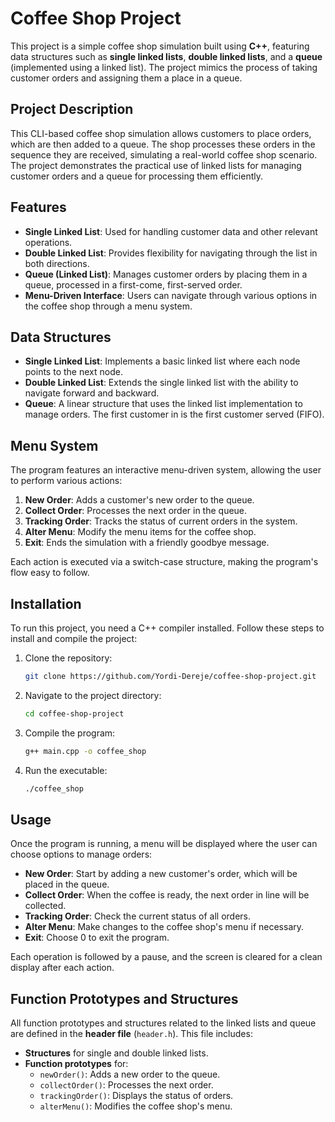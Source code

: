 # Coffee Shop Project

This project is a simple coffee shop simulation built using **C++**, featuring data structures such as **single linked lists**, **double linked lists**, and a **queue** (implemented using a linked list). The project mimics the process of taking customer orders and assigning them a place in a queue.

## Project Description

This CLI-based coffee shop simulation allows customers to place orders, which are then added to a queue. The shop processes these orders in the sequence they are received, simulating a real-world coffee shop scenario. The project demonstrates the practical use of linked lists for managing customer orders and a queue for processing them efficiently.

## Features

- **Single Linked List**: Used for handling customer data and other relevant operations.
- **Double Linked List**: Provides flexibility for navigating through the list in both directions.
- **Queue (Linked List)**: Manages customer orders by placing them in a queue, processed in a first-come, first-served order.
- **Menu-Driven Interface**: Users can navigate through various options in the coffee shop through a menu system.

## Data Structures

- **Single Linked List**: Implements a basic linked list where each node points to the next node.
- **Double Linked List**: Extends the single linked list with the ability to navigate forward and backward.
- **Queue**: A linear structure that uses the linked list implementation to manage orders. The first customer in is the first customer served (FIFO).

## Menu System

The program features an interactive menu-driven system, allowing the user to perform various actions:

1. **New Order**: Adds a customer's new order to the queue.
2. **Collect Order**: Processes the next order in the queue.
3. **Tracking Order**: Tracks the status of current orders in the system.
9. **Alter Menu**: Modify the menu items for the coffee shop.
0. **Exit**: Ends the simulation with a friendly goodbye message.

Each action is executed via a switch-case structure, making the program's flow easy to follow.

## Installation

To run this project, you need a C++ compiler installed. Follow these steps to install and compile the project:

1. Clone the repository:
   ```bash
   git clone https://github.com/Yordi-Dereje/coffee-shop-project.git
   ```
   
2. Navigate to the project directory:
   ```bash
   cd coffee-shop-project
   ```

4. Compile the program:
   ```bash
   g++ main.cpp -o coffee_shop
   ```

5. Run the executable:
   ```bash
   ./coffee_shop
   ```

## Usage

Once the program is running, a menu will be displayed where the user can choose options to manage orders:

- **New Order**: Start by adding a new customer's order, which will be placed in the queue.
- **Collect Order**: When the coffee is ready, the next order in line will be collected.
- **Tracking Order**: Check the current status of all orders.
- **Alter Menu**: Make changes to the coffee shop's menu if necessary.
- **Exit**: Choose 0 to exit the program.

Each operation is followed by a pause, and the screen is cleared for a clean display after each action.

## Function Prototypes and Structures

All function prototypes and structures related to the linked lists and queue are defined in the **header file** (`header.h`). This file includes:

- **Structures** for single and double linked lists.
- **Function prototypes** for:
  - `newOrder()`: Adds a new order to the queue.
  - `collectOrder()`: Processes the next order.
  - `trackingOrder()`: Displays the status of orders.
  - `alterMenu()`: Modifies the coffee shop's menu.
